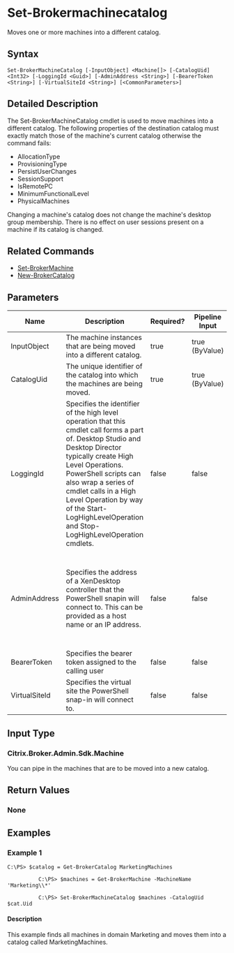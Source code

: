 ﻿
# Set-Brokermachinecatalog
Moves one or more machines into a different catalog.
## Syntax
```
Set-BrokerMachineCatalog [-InputObject] <Machine[]> [-CatalogUid] <Int32> [-LoggingId <Guid>] [-AdminAddress <String>] [-BearerToken <String>] [-VirtualSiteId <String>] [<CommonParameters>]
```
## Detailed Description
The Set-BrokerMachineCatalog cmdlet is used to move machines into a different catalog. The following properties of the destination catalog must exactly match those of the machine's current catalog otherwise the command fails:


* AllocationType
* ProvisioningType
* PersistUserChanges
* SessionSupport
* IsRemotePC
* MinimumFunctionalLevel
* PhysicalMachines

Changing a machine's catalog does not change the machine's desktop group membership. There is no effect on user sessions present on a machine if its catalog is changed.


## Related Commands

* [Set-BrokerMachine](./Set-BrokerMachine/)
* [New-BrokerCatalog](./New-BrokerCatalog/)
## Parameters
| Name   | Description | Required? | Pipeline Input | Default Value |
| --- | --- | --- | --- | --- |
| InputObject | The machine instances that are being moved into a different catalog. | true | true (ByValue) |  |
| CatalogUid | The unique identifier of the catalog into which the machines are being moved. | true | true (ByValue) |  |
| LoggingId | Specifies the identifier of the high level operation that this cmdlet call forms a part of. Desktop Studio and Desktop Director typically create High Level Operations. PowerShell scripts can also wrap a series of cmdlet calls in a High Level Operation by way of the Start-LogHighLevelOperation and Stop-LogHighLevelOperation cmdlets. | false | false |  |
| AdminAddress | Specifies the address of a XenDesktop controller that the PowerShell snapin will connect to. This can be provided as a host name or an IP address. | false | false | Localhost. Once a value is provided by any cmdlet, this value will become the default. |
| BearerToken | Specifies the bearer token assigned to the calling user | false | false |  |
| VirtualSiteId | Specifies the virtual site the PowerShell snap-in will connect to. | false | false |  |

## Input Type

### Citrix.Broker.Admin.Sdk.Machine
You can pipe in the machines that are to be moved into a new catalog.
## Return Values

### None

## Examples

### Example 1
```
C:\PS> $catalog = Get-BrokerCatalog MarketingMachines

          C:\PS> $machines = Get-BrokerMachine -MachineName 'Marketing\\*'

          C:\PS> Set-BrokerMachineCatalog $machines -CatalogUid $cat.Uid
```
#### Description
This example finds all machines in domain Marketing and moves them into a catalog called MarketingMachines.
